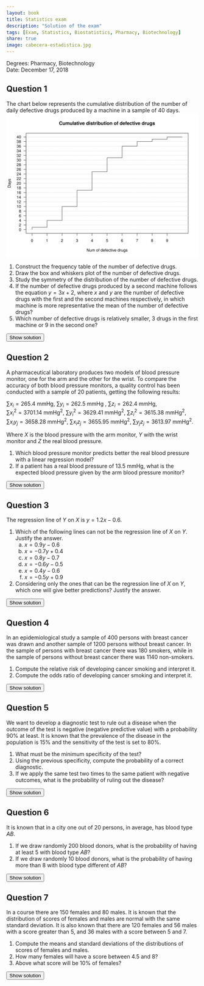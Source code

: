 ```yaml
---
layout: book
title: Statistics exam
description: "Solution of the exam"
tags: [Exam, Statistics, Biostatistics, Pharmacy, Biotechnology]
share: true
image: cabecera-estadistica.jpg
---
```




Degrees: Pharmacy, Biotechnology  
Date: December 17, 2018 

## Question 1

The chart below represents the cumulative distribution of the number of daily defective drugs produced by a machine in a sample of 40 days.
<img src="img/question1-1.svg" title="plot of chunk question1" alt="plot of chunk question1" style="display: block; margin: auto;" />


1. Construct the frequency table of the number of defective drugs.
2. Draw the box and whiskers plot of the number of defective drugs.
3. Study the symmetry of the distribution of the number of defective drugs.
4. If the number of defective drugs produced by a second machine follows the equation $y=3x+2$, where $x$ and $y$ are the number of defective drugs with the first and the second machines respectively, in which machine is more representative the mean of the number of defective drugs?
5. Which number of defective drugs is relatively smaller, 3 drugs in the first machine or 9 in the second one?
       
<div><button class="solution">Show solution</button></div>
<div id="solution" style="display: none">
1. $$\begin{array}{|c|r|r|r|r|}
\hline
\mbox{Defective drugs} & n_i & f_i & N_i & F_i\\
\hline
0 & 1 & 0.025 & 1 & 0.025\\
1 & 3 & 0.075 & 4 & 0.100\\
2 & 6 & 0.150 & 10 & 0.250\\
3 & 7 & 0.175 & 17 & 0.425\\
4 & 8 & 0.200 & 25 & 0.625\\
5 & 6 & 0.150 & 31 & 0.775\\
6 & 5 & 0.125 & 36 & 0.900\\
7 & 2 & 0.050 & 38 & 0.950\\
8 & 1 & 0.025 & 39 & 0.975\\
9 & 1 & 0.025 & 40 & 1.000\\
\hline
\end{array}
$$<br/>
2. 
<img src="img/boxplot-1.svg" title="plot of chunk boxplot" alt="plot of chunk boxplot" style="display: block; margin: auto;" />
<br/>
3. $\bar x=3.975$ drugs, $s_x=1.9936$ drugs and $g_1=0.3184$. Thus the distribution is a little bit right-skewed. <br/>
4. $cv_x=0.5015$,<br/>
$\bar y=13.925$ drugs, $s_y=5.9808$ drugs and $cv_y=0.4295$.<br/>
Thus, the mean of $y$ is more representative than the mean of $x$ since its coef. of variation is smaller.<br/>
5. $z_x=-0.4891$ and $z_y=-0.8235$, therefore 9 defective drugs in the $y$ machine is relatively smaller. 
</div>

## Question 2



A pharmaceutical laboratory produces two models of blood pressure monitor, one for the arm and the other for the wrist.
To compare the accuracy of both blood pressure monitors, a quality control has been conducted with a sample of 20 patients, getting the following results:

$\sum x_i=265.4$ mmHg, $\sum y_i=262.5$ mmHg , $\sum z_i=262.4$ mmHg,  
$\sum x_i^2=3701.14$ mmHg$^2$, $\sum y_i^2=3629.41$ mmHg$^2$, $\sum z_i^2=3615.38$ mmHg$^2$,  
$\sum x_iy_j=3658.28$ mmHg$^2$, $\sum x_iz_j=3655.95$ mmHg$^2$, $\sum y_jz_j=3613.97$ mmHg$^2$.

Where $X$ is the blood pressure with the arm monitor, $Y$ with the wrist monitor and $Z$ the real blood pressure.

1. Which blood pressure monitor predicts better the real blood pressure with a linear regression model?
2. If a patient has a real blood pressure of $13.5$ mmHg, what is the expected blood pressure given by the arm blood pressure monitor?

<div><button class="solution">Show solution</button></div>
<div id="solution" style="display: none">
1. Blood pressure with the arm monitor: $\bar x=13.27$ mmHg,  $s^2_x=8.9641$ mmHg².<br/>
Blood pressure with the wrist monitor: $\bar y=13.125$ mmHg,  $s^2_y=9.2049$ mmHg².<br/>
Real blood pressure: $\bar z=13.12$ mmHg,  $s^2_z=8.6346$ mmHg².<br/>
$s_{xz}=8.6951$ mmHg², $s_{yz}=8.4985$ mmHg², $r^2_{xz}=0.9768$ and $r^2_{yz}=0.9087$.<br/>
Thus, the arm monitor predicts better the real pressure with a linear regression model since its linear coef. of determination is greater.<br/>
2. Regression line of $X$ on $Z$: $x=0.0581+1.007z$.<br/>
Prediction: $x(13.5)=13.6527$ mmHg.<br/>
</div>

## Question 3

The regression line of $Y$ on $X$ is $y=1.2x-0.6$.

<style type="text/css">
   ol ol { list-style-type: lower-alpha; }
</style>
1. Which of the following lines can not be the regression line of $X$ on $Y$. Justify the answer.
    1. $x=0.9y-0.6$
    2. $x=-0.7y+0.4$
    3. $x=0.8y-0.7$
    4. $x=-0.6y-0.5$
    5. $x=0.4y-0.6$
    6. $x=-0.5y+0.9$
2. Considering only the ones that can be the regression line of $X$ on $Y$, which one will give better predictions? Justify the answer.

<div><button class="solution">Show solution</button></div>
<div id="solution" style="display: none">
1. (b), (d) and (f) are not possible because the slope is negative, and (a) is not possible because the coef. of determination is greater than 1. <br/>
2. (c) gives better predictions because its coef. of determination is greater. 
</div>

## Question 4



In an epidemiological study a sample of 400 persons with breast cancer was drawn and another sample of 1200 persons without breast cancer.
In the sample of persons with breast cancer there was 180 smokers, while in the sample of persons without breast cancer there was 1140 non-smokers.

1. Compute the relative risk of developing cancer smoking and interpret it.
1. Compute the odds ratio of developing cancer smoking and interpret it.

<div><button class="solution">Show solution</button></div>
<div id="solution" style="display: none">
Let $C$ be the event of having cancer. <br/>
1. $RR(C)=9$. That means that the probability of having cancer smoking is 9 times higher than non-smoking.<br/>
2. $OR(C)=15.5455$. As is posibive there is a direct association between smoking and having cancer. The odds of having cancer smoking is more than 15 times greater than non-smoking. 
</div>
      
## Question 5



We want to develop a diagnostic test to rule out a disease when the outcome of the test is negative (negative predictive value) with a probability 90% at least.
It is known that the prevalence of the disease in the population is 15% and the sensitivity of the test is set to 80%.

1. What must be the minimum specificity of the test?
2. Using the previous specificity, compute the probability of a correct diagnostic.
3. If we apply the same test two times to the same patient with negative outcomes, what is the probability of ruling out the disease?

<div><button class="solution">Show solution</button></div>
<div id="solution" style="display: none">
Let $D$ be the event of having the disease and $+$ and $-$ the events of getting a positive and a negative outcome in the diagnostic test respectively. <br/>
1. Minimum specificity $P(-|\overline{D})=0.3176$.<br/>
2. $P(TP) + P(TN) = P(D\cap +) + P(\overline{D}\cap -) = 0.12+0.27 = 0.39$.<br/>
3. $P(\overline{D}| -_1\cap -_2)=0.9346$.
</div>

## Question 6



It is known that in a city one out of 20 persons, in average, has blood type $AB$.

1. If we draw randomly 200 blood donors, what is the probability of having at least 5 with blood type $AB$?
2. If we draw randomly 10 blood donors, what is the probability of having more than 8 with blood type different of $AB$?

<div><button class="solution">Show solution</button></div>
<div id="solution" style="display: none">
1. Let $X$ be the number of donors with blood type $AB$ in a sample of 200 blood donors. Then $X\sim B(200,1/20)\approx P(10)$, and $P(X\geq 5)=0.9707$.<br/>
2. Let $Y$ be the number of donors with no blood type $AB$ in a sample of 10 blood donors. Then $Y\sim B(10,19/20)$, and $P(Y>8)=0.9139$.
</div>

## Question 7

In a course there are 150 females and 80 males.
It is known that the distribution of scores of females and males are normal with the same standard deviation.
It is also known that there are 120 females and 56 males with a score greater than 5, and 36 males with a score between 5 and 7.

1. Compute the means and standard deviations of the distributions of scores of females and males.
2. How many females will have a score between 4.5 and 8?
3. Above what score will be 10% of females?
      
<div><button class="solution">Show solution</button></div>
<div id="solution" style="display: none">
Let $X$ be score of a random male in the course and $Y$ the score of a random female in the course. Then $X\sim N(\mu_x,\sigma)$ and $Y\sim N(\mu_y,\sigma)$.<br/>
1. $\mu_x=5.87$, $\mu_y=6.41$ and $\sigma=1.68$.<br/>
2. $P(4.5\leq Y\leq 8) = 0.7018$, that is, $105.27$ females.<br/>
3. $P_{90}=8.8$. 
</div>
